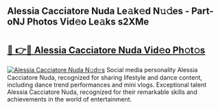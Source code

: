 ## Alessia Cacciatore Nuda Le𝚊k𝚎d N𝚞𝚍es - Part-oNJ Photos Vid𝚎o Le𝚊ks s2XMe

# <h2><a href="http://fbdw49.evod.top/?m=Alessia+Cacciatore+Nuda">🔗 👉🔴 Alessia Cacciatore Nuda Vid𝚎o Ph𝚘t𝚘s</a></h2>

[![Alessia Cacciatore Nuda N𝚞d𝚎s](https://i.imgur.com/8V9OHl7.gif)](http://fbdw49.evod.top/?m=Alessia+Cacciatore+Nuda)
Social media personality Alessia Cacciatore Nuda, recognized for sharing lifestyle and dance content, including dance trend performances and mini vlogs. Exceptional talent Alessia Cacciatore Nuda, recognized for their remarkable skills and achievements in the world of entertainment. 
